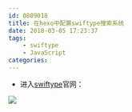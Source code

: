 ```yaml
---
id: 0809018
title: 在hexo中配置swiftype搜索系统
date: 2018-03-05 17:23:37
tags:
    - swiftype
    - JavaScript
categories:
---
```


- 进入[swiftype](https://swiftype.com/)官网：
<!-- ![swiftype](/images/swiftype.png) -->
<img src="/images/swiftype.png" class="preview">
